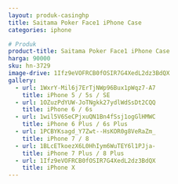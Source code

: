```yaml
---
layout: produk-casinghp
title: Saitama Poker Face1 iPhone Case
categories: iphone

# Produk
product-title: Saitama Poker Face1 iPhone Case
harga: 90000
sku: hn-3729
image-drive: 1Ifz9eVOFRCB0fOSIR7G4XedL2dz3BdQX
gallery:
  - url: 1WxrY-Mil6j7ErTjNWp96Bux1pWqz7-A7
    title: iPhone 5 / 5s / SE
  - url: 1OZuzPdYUW-JoTNgkk27ydlWdSsDt2CQQ
    title: iPhone 6 / 6s
  - url: 1wil5V6SeCPjxuQN1Bn4fSsj1ogGlHMWC
    title: iPhone 6 Plus / 6s Plus
  - url: 1PCBYKsagd_Y7Zwt--HsKOR0g8VeRaZm_
    title: iPhone 7 / 8
  - url: 1BLcETkoezX6L0HhIym6WuTEY6l1PJja-
    title: iPhone 7 Plus / 8 Plus
  - url: 1Ifz9eVOFRCB0fOSIR7G4XedL2dz3BdQX
    title: iPhone X
---
```

